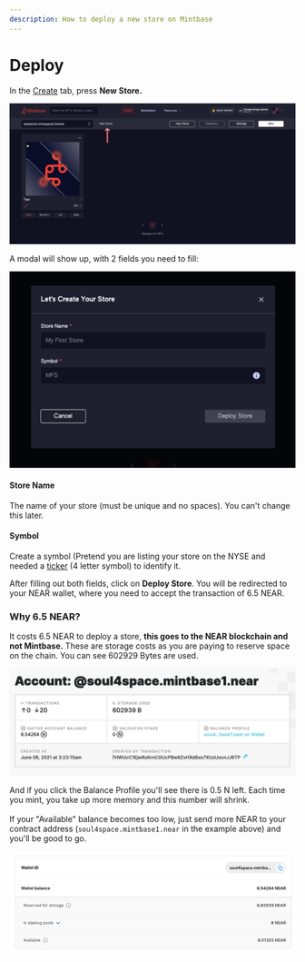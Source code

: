 ```yaml
---
description: How to deploy a new store on Mintbase
---
```


# Deploy

In the [Create](../minting/) tab, press **New Store.**

![Create tab showing New Store action](../../.gitbook/assets/new-store-mintbase.png)

A modal will show up, with 2 fields you need to fill:

![New Store Modal](<../../.gitbook/assets/Screenshot 2022-04-20 at 18.00.39.png>)

#### Store Name

The name of your store (must be unique and no spaces). You can't change this later.

#### Symbol

Create a symbol (Pretend you are listing your store on the NYSE and needed a [ticker](https://en.wikipedia.org/wiki/Ticker\_symbol) (4 letter symbol) to identify it.



After filling out both fields, click on **Deploy Store**. You will be redirected to your NEAR wallet, where you need to accept the transaction of 6.5 NEAR.

### Why 6.5 NEAR?

It costs 6.5 NEAR to deploy a store, **this goes to the NEAR blockchain and not Mintbase.** These are storage costs as you are paying to reserve space on the chain. You can see 602929 Bytes are used.

![](<../../.gitbook/assets/Screen Shot 2021-06-07 at 4.13.47 PM.png>)

And if you click the Balance Profile you'll see there is 0.5 N left. Each time you mint, you take up more memory and this number will shrink. \
\
If your "Available" balance becomes too low,  just send more NEAR to your contract address (`soul4space.mintbase1.near` in the example above) and you'll be good to go.

![](<../../.gitbook/assets/Screen Shot 2021-06-07 at 4.14.41 PM.png>)

###
